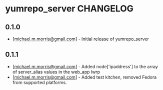 yumrepo_server CHANGELOG
=========================

0.1.0
-----
- [michael.m.morris@gmail.com] - Initial release of yumrepo_server

0.1.1
-----
- [michael.m.morris@gmail.com] - Added node['ipaddress'] to the array of server_alias values in the web_app lwrp
- [michael.m.morris@gmail.com] - Added test kitchen, removed Fedora from supported platforms.
